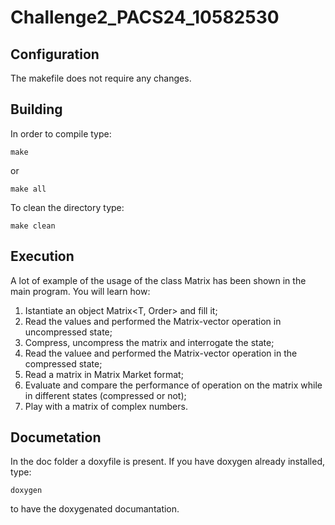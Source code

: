# Challenge2_PACS24_10582530
## Configuration
The makefile does not require any changes.

## Building
In order to compile type:

```
make
```
or

```
make all
```

To clean the directory type:
```
make clean
```
## Execution
A lot of example of the usage of the class Matrix has been shown in the main program. 
You will learn how:
1. Istantiate an object Matrix<T, Order> and fill it;
2. Read the values and performed the Matrix-vector operation in uncompressed state;
3. Compress, uncompress the matrix and interrogate the state;
4. Read the valuee and performed the Matrix-vector operation in the compressed state;
5. Read a matrix in Matrix Market format;
6. Evaluate and compare the performance of operation on the matrix while in different states (compressed or not);
7. Play with a matrix of complex numbers.


## Documetation
In the doc folder a doxyfile is present. If you have doxygen already installed, type:

```
doxygen
```

to have the doxygenated documantation.

